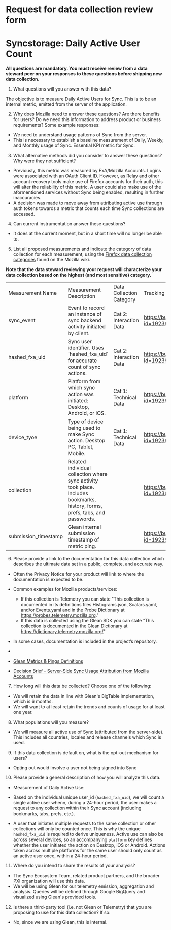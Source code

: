 
# Request for data collection review form
# Syncstorage: Daily Active User Count

**All questions are mandatory. You must receive review from a data steward peer on your responses to these questions before shipping new data collection.**

1) What questions will you answer with this data?

The objective is to measure Daily Active Users for Sync.  This is to be an internal metric, emitted from the server of the application.

2) Why does Mozilla need to answer these questions?  Are there benefits for users? Do we need this information to address product or business requirements? Some example responses:

* We need to understand usage patterns of Sync from the server.
* This is necessary to establish a baseline measurement of Daily, Weekly, and Monthly usage of Sync. Essential KPI metric for Sync.


3) What alternative methods did you consider to answer these questions? Why were they not sufficient?

* Previously, this metric was measured by FxA/Mozilla Accounts. Logins were associated with an OAuth Client ID. However, as Relay and other account recovery tools make use of Firefox accounts for their auth, this will alter the reliability of this metric. A user could also make use of the aformentioned services without Sync being enabled, resulting in further inaccuracies.
* A decision was made to move away from attributing active use through auth tokens towards a metric that counts each time Sync collections are accessed.

4) Can current instrumentation answer these questions?

* It does at the current moment, but in a short time will no longer be able to. 

5) List all proposed measurements and indicate the category of data collection for each measurement, using the [Firefox data collection categories](https://wiki.mozilla.org/Data_Collection) found on the Mozilla wiki.   

**Note that the data steward reviewing your request will characterize your data collection based on the highest (and most sensitive) category.**

<table>
  <tr>
    <td>Measurement Name</td>
    <td>Measurement Description</td>
    <td>Data Collection Category</td>
    <td>Tracking Bug #</td>
  </tr>
  <tr>
    <td>sync_event</td>
    <td>Event to record an instance of sync backend activity initiated by client.</td>
    <td>Cat 2: Interaction Data</td>
    <td><a href="https://bugzilla.mozilla.org/show_bug.cgi?id=1923967">https://bugzilla.mozilla.org/show_bug.cgi?id=1923967</a></td>
  </tr>
  <tr>
    <td>hashed_fxa_uid</td>
    <td>Sync user identifier. Uses `hashed_fxa_uid` for accurate count of sync actions.</td>
    <td>Cat 2: Interaction Data</td>
    <td><a href="https://bugzilla.mozilla.org/show_bug.cgi?id=1923967">https://bugzilla.mozilla.org/show_bug.cgi?id=1923967</a></td>
  </tr>
  <tr>
    <td>platform</td>
    <td>Platform from which sync action was initiated: Desktop, Android, or iOS.</td>
    <td>Cat 1: Technical Data</td>
    <td><a href="https://bugzilla.mozilla.org/show_bug.cgi?id=1923967">https://bugzilla.mozilla.org/show_bug.cgi?id=1923967</a></td>
  </tr>
  <tr>
    <td>device_tyoe</td>
    <td>Type of device being used to make Sync action. Desktop PC, Tablet, Mobile.</td>
    <td>Cat 1: Technical Data</td>
    <td><a href="https://bugzilla.mozilla.org/show_bug.cgi?id=1923967">https://bugzilla.mozilla.org/show_bug.cgi?id=1923967</a></td>
  </tr>
  <tr>
    <td>collection</td>
    <td>Related individual collection where sync activity took place. Includes bookmarks, history, forms, prefs, tabs, and passwords.</td>
    <td></td>
    <td><a href="https://bugzilla.mozilla.org/show_bug.cgi?id=1923967">https://bugzilla.mozilla.org/show_bug.cgi?id=1923967</a></td>
  </tr>
    <tr>
    <td>submission_timestamp</td>
    <td>Glean internal submission timestamp of metric ping.</td>
    <td></td>
    <td><a href="https://bugzilla.mozilla.org/show_bug.cgi?id=1923967">https://bugzilla.mozilla.org/show_bug.cgi?id=1923967</a></td>
  </tr>
</table>

6) Please provide a link to the documentation for this data collection which describes the ultimate data set in a public, complete, and accurate way.
 * Often the Privacy Notice for your product will link to where the documentation is expected to be.
 * Common examples for Mozilla products/services:
    * If this collection is Telemetry you can state "This collection is documented in its definitions files Histograms.json, Scalars.yaml, and/or Events.yaml and in the Probe Dictionary at https://probes.telemetry.mozilla.org."
    * If this data is collected using the Glean SDK you can state “This collection is documented in the Glean Dictionary at https://dictionary.telemetry.mozilla.org/"
 * In some cases, documentation is included in the project’s repository.

*
* [Glean Metrics & Pings Definitions]()
* [Decision Brief - Server-Side Sync Usage Attribution from Mozilla Accounts](https://docs.google.com/document/d/1zD-ia3fP43o-dYpwavDgH5Hb6Xo_fgQzzoWqTiX_wR8/edit)

7) How long will this data be collected?  Choose one of the following:

* We will retain the data in line with Glean's BigTable implementation, which is 6 months.
* We will want to at least retain the trends and counts of usage for at least one year.

8) What populations will you measure?

* We will measure all active use of Sync (attributed from the server-side). This includes all countries, locales and release channels which Sync is used.

9) If this data collection is default on, what is the opt-out mechanism for users?
* Opting out would involve a user not being signed into Sync

10) Please provide a general description of how you will analyze this data.

* Measurement of Daily Active Use:
- Based on the individual unique user_id (`hashed_fxa_uid`), we will count a single active user whenn, during a 24-hour period, the user makes a request to any collection within their Sync account (including bookmarks, tabs, prefs, etc.).

- A user that initiates multiple requests to the same collection or other collections will only be counted once. This is why the unique `hashed_fxa_uid` is required to derive uniqueness. Active use can also be across several devices, so an accompanying `platform` key defines whether the user initiated the action on Desktop, iOS or Android. Actions taken across multiple platforms for the same user should only count as an active user once, within a 24-hour period.

11) Where do you intend to share the results of your analysis?

* The Sync Ecosystem Team, related product partners, and the broader PXI organization will use this data.
* We will be using Glean for our telemetry emission, aggregation and analysis. Queries will be defined through Google BigQuery and visualized using Glean's provided tools.

12) Is there a third-party tool (i.e. not Glean or Telemetry) that you are proposing to use for this data collection? If so:

* No, since we are using Glean, this is internal.
